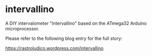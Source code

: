 # intervallino
A DIY intervalometer "Intervallino" based on the ATmega32 Arduino microprocessor.

Please refer to the following blog entry for the full story:

 https://rastroludico.wordpress.com/intervallino
